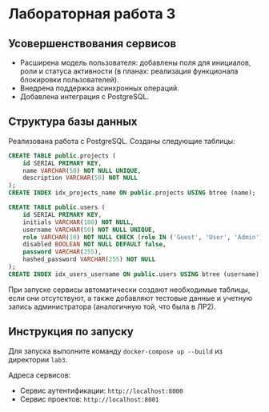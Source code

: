 # Лабораторная работа 3

## Усовершенствования сервисов

- Расширена модель пользователя: добавлены поля для инициалов, роли и статуса активности (в планах: реализация функционала блокировки пользователей).
- Внедрена поддержка асинхронных операций.
- Добавлена интеграция с PostgreSQL.

## Структура базы данных

Реализована работа с PostgreSQL. Созданы следующие таблицы:

```sql
CREATE TABLE public.projects (
    id SERIAL PRIMARY KEY,
    name VARCHAR(50) NOT NULL UNIQUE,
    description VARCHAR(50) NOT NULL
);
CREATE INDEX idx_projects_name ON public.projects USING btree (name);

CREATE TABLE public.users (
    id SERIAL PRIMARY KEY,
    initials VARCHAR(100) NOT NULL,
    username VARCHAR(50) NOT NULL UNIQUE,
    role VARCHAR(10) NOT NULL CHECK (role IN ('Guest', 'User', 'Admin')),
    disabled BOOLEAN NOT NULL DEFAULT false,
    password VARCHAR(255),
    hashed_password VARCHAR(255) NOT NULL
);
CREATE INDEX idx_users_username ON public.users USING btree (username);
```

При запуске сервисы автоматически создают необходимые таблицы, если они отсутствуют, а также добавляют тестовые данные и учетную запись администратора (аналогичную той, что была в ЛР2).

## Инструкция по запуску

Для запуска выполните команду `docker-compose up --build` из директории `lab3`.

Адреса сервисов:  
- Сервис аутентификации: `http://localhost:8000`  
- Сервис проектов: `http://localhost:8001`